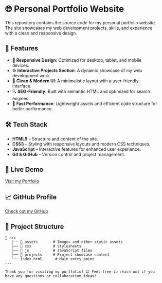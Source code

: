 # 🌐 Personal Portfolio Website

This repository contains the source code for my personal portfolio website. The site showcases my web development projects, skills, and experience with a clean and responsive design.

## 🚀 Features

- 🌟 **Responsive Design**: Optimized for desktop, tablet, and mobile devices.
- ⚙️ **Interactive Projects Section**: A dynamic showcase of my web development work.
- 🎨 **Clean & Modern UI**: A minimalistic layout with a user-friendly interface.
- 🔍 **SEO-Friendly**: Built with semantic HTML and optimized for search engines.
- 🚀 **Fast Performance**: Lightweight assets and efficient code structure for better performance.

## 🛠️ Tech Stack

- **HTML5** – Structure and content of the site.
- **CSS3** – Styling with responsive layouts and modern CSS techniques.
- **JavaScript** – Interactive features for enhanced user experience.
- **Git & GitHub** – Version control and project management.



## 🚀 Live Demo
[Visit my Portfolio](https://oumi-amlou.vercel.app/)

## 📈 GitHub Profile
[Check out my GitHub](https://github.com/Am-umaima)



## 📂 Project Structure

```plaintext
📂 src
   ├── 📁 assets       # Images and other static assets
   ├── 📁 css          # Stylesheets
   ├── 📁 js           # JavaScript files
   ├── 📁 projects     # Project showcase content
   └── index.html      # Main entry point
---

Thank you for visiting my portfolio! 😊 Feel free to reach out if you have any questions or collaboration ideas!
